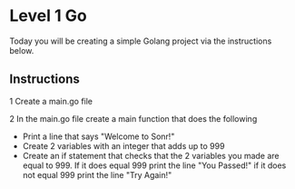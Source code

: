# Level 1 Go

Today you will be creating a simple Golang project via the instructions below.

## Instructions

1 Create a main.go file 

2 In the main.go file create a main function that does the following
- Print a line that says "Welcome to Sonr!"
- Create 2 variables with an integer that adds up to 999
- Create an if statement that checks that the 2 variables you made are equal to 999. If it does equal 999 print the line "You Passed!" if it does not equal 999 print the line "Try Again!"